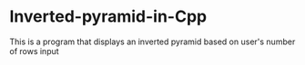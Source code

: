 # Inverted-pyramid-in-Cpp
This is a program that displays an inverted pyramid based on user's number of rows input
